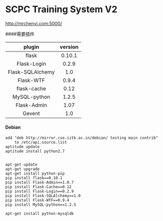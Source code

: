 SCPC Training System V2
=======

http://mrchenyi.com:5000/


####需要插件
  
plugin				|   version	| 
:----------------:	|	:-----------:	|	
flask               |   0.10.1          |
Flask-Login			|	0.2.9			|	
Flask-SQLAlchemy	|	1.0				|	
Flask-WTF			|	0.9.4			|	
flask-cache			|	0.12			|	
MySQL-python		|	1.2.5			|
Flask-Admin			|	1.07			|
Gevent              |   1.0             |




#### Debian
	add "deb http://mirror.cse.iitk.ac.in/debian/ testing main contrib" 
		to /etc/api.source.list
	aptitude update
	aptitude install python2.7


    apt-get update
    apt-get upgrade
    apt-get install python-pip
    pip install flask==0.10.1
    pip install Flask-Admin==1.0.7
    pip install Flask-Cache==0.12
    pip install Flask-Login==0.2.9
    pip install Flask-SQLAlchemy==1.0
    pip install Flask-WTF==0.9.4
    pip install MySQL-python==1.2.5

    apt-get install python-mysqldb

